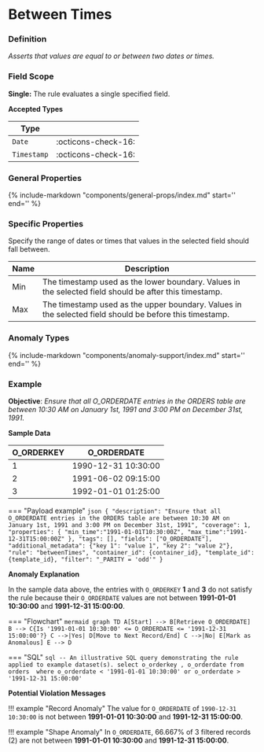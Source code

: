 # Between Times

### Definition

*Asserts that values are equal to or between two dates or times.*

### Field Scope

**Single:** The rule evaluates a single specified field.

**Accepted Types**

| Type    |                          |
|---------|--------------------------|
| `Date`      | <div style="text-align:center">:octicons-check-16:</div>  |
| `Timestamp` | <div style="text-align:center">:octicons-check-16:</div>  |

### General Properties

{%
    include-markdown "components/general-props/index.md"
    start='<!-- all-props--start -->'
    end='<!-- all-props--end -->'
%}

### Specific Properties

Specify the range of dates or times that values in the selected field should fall between.

| Name           | Description                                                   |
|----------------|---------------------------------------------------------------|
| <div class="text-primary">Min</div>  | The timestamp used as the lower boundary. Values in the selected field should be after this timestamp. |
| <div class="text-primary">Max</div>  | The timestamp used as the upper boundary. Values in the selected field should be before this timestamp. |

### Anomaly Types

{%
    include-markdown "components/anomaly-support/index.md"
    start='<!-- all-types--start -->'
    end='<!-- all-types--end -->'
%}

### Example

**Objective**: *Ensure that all O_ORDERDATE entries in the ORDERS table are between 10:30 AM on January 1st, 1991 and 3:00 PM on December 31st, 1991.*

**Sample Data**

| O_ORDERKEY | O_ORDERDATE |
|------------|-------------|
| 1  | <span class="text-negative">1990-12-31 10:30:00</span> |
| 2  | 1991-06-02 09:15:00 |
| 3  | <span class="text-negative">1992-01-01 01:25:00</span> |


=== "Payload example"
    ``` json
    {
        "description": "Ensure that all O_ORDERDATE entries in the ORDERS table are between 10:30 AM on January 1st, 1991 and 3:00 PM on December 31st, 1991",
        "coverage": 1,
        "properties": {
            "min_time":"1991-01-01T10:30:00Z",
            "max_time":"1991-12-31T15:00:00Z"
        },
        "tags": [],
        "fields": ["O_ORDERDATE"],
        "additional_metadata": {"key 1": "value 1", "key 2": "value 2"},
        "rule": "betweenTimes",
        "container_id": {container_id},
        "template_id": {template_id},
        "filter": "_PARITY = 'odd'"
    }
    ```

**Anomaly Explanation**

In the sample data above, the entries with `O_ORDERKEY` **1** and **3** do not satisfy the rule because their `O_ORDERDATE` values are not between **1991-01-01 10:30:00** and **1991-12-31 15:00:00**.

=== "Flowchart"
    ``` mermaid
    graph TD
    A[Start] --> B[Retrieve O_ORDERDATE]
    B --> C{Is '1991-01-01 10:30:00' <= O_ORDERDATE <= '1991-12-31 15:00:00'?}
    C -->|Yes| D[Move to Next Record/End]
    C -->|No| E[Mark as Anomalous]
    E --> D
    ```

=== "SQL"
    ```sql
    -- An illustrative SQL query demonstrating the rule applied to example dataset(s).
    select
        o_orderkey
        , o_orderdate
    from orders 
    where
        o_orderdate < '1991-01-01 10:30:00'
        or o_orderdate > '1991-12-31 15:00:00'
    ```

**Potential Violation Messages**

!!! example "Record Anomaly"
    The value for `O_ORDERDATE` of `1990-12-31 10:30:00` is not between **1991-01-01 10:30:00** and **1991-12-31 15:00:00**.

!!! example "Shape Anomaly"
    In `O_ORDERDATE`, 66.667% of 3 filtered records (2) are not between **1991-01-01 10:30:00** and **1991-12-31 15:00:00**.
